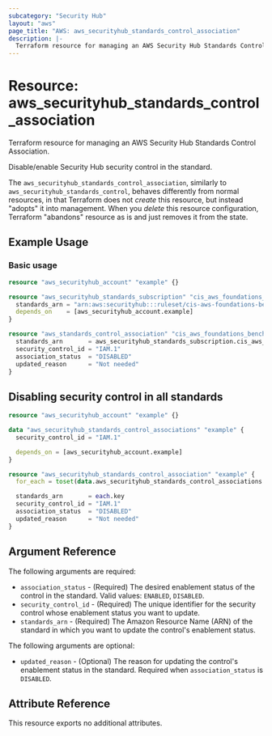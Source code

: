 ```yaml
---
subcategory: "Security Hub"
layout: "aws"
page_title: "AWS: aws_securityhub_standards_control_association"
description: |-
  Terraform resource for managing an AWS Security Hub Standards Control Association.
---
```


# Resource: aws_securityhub_standards_control_association

Terraform resource for managing an AWS Security Hub Standards Control Association.

Disable/enable Security Hub security control in the standard.

The `aws_securityhub_standards_control_association`, similarly to `aws_securityhub_standards_control`,
behaves differently from normal resources, in that Terraform does not _create_ this resource, but instead "adopts" it
into management. When you _delete_ this resource configuration, Terraform "abandons" resource as is and just removes it from the state.

## Example Usage

### Basic usage

```terraform
resource "aws_securityhub_account" "example" {}

resource "aws_securityhub_standards_subscription" "cis_aws_foundations_benchmark" {
  standards_arn = "arn:aws:securityhub:::ruleset/cis-aws-foundations-benchmark/v/1.2.0"
  depends_on    = [aws_securityhub_account.example]
}

resource "aws_standards_control_association" "cis_aws_foundations_benchmark_disable_iam_1" {
  standards_arn       = aws_securityhub_standards_subscription.cis_aws_foundations_benchmark.standards_arn
  security_control_id = "IAM.1"
  association_status  = "DISABLED"
  updated_reason      = "Not needed"
}
```

## Disabling security control in all standards

```terraform
resource "aws_securityhub_account" "example" {}

data "aws_securityhub_standards_control_associations" "example" {
  security_control_id = "IAM.1"

  depends_on = [aws_securityhub_account.example]
}

resource "aws_securityhub_standards_control_association" "example" {
  for_each = toset(data.aws_securityhub_standards_control_associations.example.standards_control_associations[*].standards_arn)

  standards_arn       = each.key
  security_control_id = "IAM.1"
  association_status  = "DISABLED"
  updated_reason      = "Not needed"
}
```

## Argument Reference

The following arguments are required:

* `association_status` - (Required) The desired enablement status of the control in the standard. Valid values: `ENABLED`, `DISABLED`.
* `security_control_id` - (Required) The unique identifier for the security control whose enablement status you want to update.
* `standards_arn` - (Required) The Amazon Resource Name (ARN) of the standard in which you want to update the control's enablement status.

The following arguments are optional:

* `updated_reason` - (Optional) The reason for updating the control's enablement status in the standard. Required when `association_status` is `DISABLED`.

## Attribute Reference

This resource exports no additional attributes.
